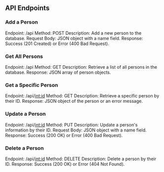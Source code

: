 ## API Endpoints
### Add a Person

Endpoint: /api
Method: POST
Description: Add a new person to the database.
Request Body: JSON object with a name field.
Response: Success (201 Created) or Error (400 Bad Request).


### Get All Persons

Endpoint: /api
Method: GET
Description: Retrieve a list of all persons in the database.
Response: JSON array of person objects.


### Get a Specific Person

Endpoint: /api/<int:id>
Method: GET
Description: Retrieve a specific person by their ID.
Response: JSON object of the person or an error message.


### Update a Person

Endpoint: /api/<int:id>
Method: PUT
Description: Update a person's information by their ID.
Request Body: JSON object with a name field.
Response: Success (200 OK) or Error (400 Bad Request).


### Delete a Person

Endpoint: /api/<int:id>
Method: DELETE
Description: Delete a person by their ID.
Response: Success (200 OK) or Error (404 Not Found).
